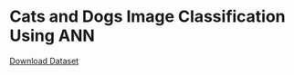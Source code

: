 # Cats and Dogs Image Classification Using ANN
<html>
  <a href="https://www.kaggle.com/c/dogs-vs-cats/data">Download Dataset</a>
